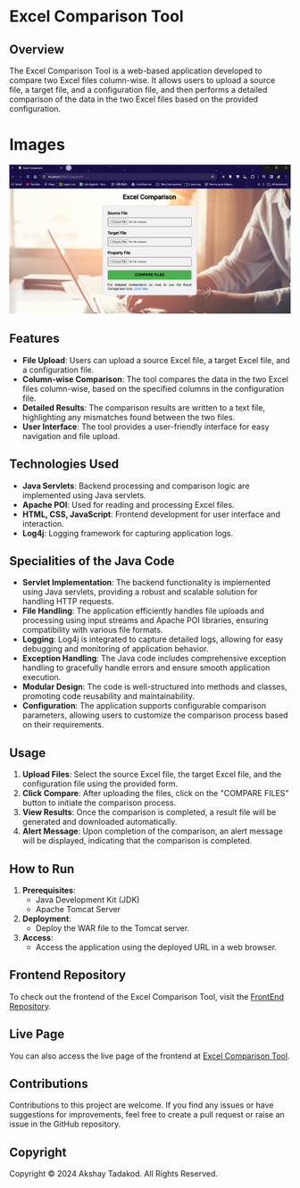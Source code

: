 # Excel Comparison Tool

## Overview

The Excel Comparison Tool is a web-based application developed to compare two Excel files column-wise. It allows users to upload a source file, a target file, and a configuration file, and then performs a detailed comparison of the data in the two Excel files based on the provided configuration.

# Images

![Excel Comparison User Interface (UI) ](CompareUI/src/main/webapp/images/CompareUI.png)

## Features

- **File Upload**: Users can upload a source Excel file, a target Excel file, and a configuration file.
- **Column-wise Comparison**: The tool compares the data in the two Excel files column-wise, based on the specified columns in the configuration file.
- **Detailed Results**: The comparison results are written to a text file, highlighting any mismatches found between the two files.
- **User Interface**: The tool provides a user-friendly interface for easy navigation and file upload.

## Technologies Used

- **Java Servlets**: Backend processing and comparison logic are implemented using Java servlets.
- **Apache POI**: Used for reading and processing Excel files.
- **HTML, CSS, JavaScript**: Frontend development for user interface and interaction.
- **Log4j**: Logging framework for capturing application logs.

## Specialities of the Java Code

- **Servlet Implementation**: The backend functionality is implemented using Java servlets, providing a robust and scalable solution for handling HTTP requests.
- **File Handling**: The application efficiently handles file uploads and processing using input streams and Apache POI libraries, ensuring compatibility with various file formats.
- **Logging**: Log4j is integrated to capture detailed logs, allowing for easy debugging and monitoring of application behavior.
- **Exception Handling**: The Java code includes comprehensive exception handling to gracefully handle errors and ensure smooth application execution.
- **Modular Design**: The code is well-structured into methods and classes, promoting code reusability and maintainability.
- **Configuration**: The application supports configurable comparison parameters, allowing users to customize the comparison process based on their requirements.

## Usage

1. **Upload Files**: Select the source Excel file, the target Excel file, and the configuration file using the provided form.
2. **Click Compare**: After uploading the files, click on the "COMPARE FILES" button to initiate the comparison process.
3. **View Results**: Once the comparison is completed, a result file will be generated and downloaded automatically.
4. **Alert Message**: Upon completion of the comparison, an alert message will be displayed, indicating that the comparison is completed.

## How to Run

1. **Prerequisites**:
   - Java Development Kit (JDK)
   - Apache Tomcat Server
2. **Deployment**:
   - Deploy the WAR file to the Tomcat server.
3. **Access**:
   - Access the application using the deployed URL in a web browser.

## Frontend Repository

To check out the frontend of the Excel Comparison Tool, visit the [FrontEnd Repository](https://github.com/Ak-Nobelwolf/ExcelCompare-FrontEnd).

## Live Page

You can also access the live page of the frontend at [Excel Comparison Tool](https://ak-nobelwolf.github.io/ExcelCompare-FrontEnd/).

## Contributions

Contributions to this project are welcome. If you find any issues or have suggestions for improvements, feel free to create a pull request or raise an issue in the GitHub repository.

## Copyright

Copyright © 2024 Akshay Tadakod. All Rights Reserved.
